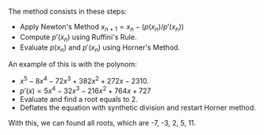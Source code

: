 The method consists in these steps:
+ Apply Newton's Method $x_{n+1} = x_n - (p(x_n) / p'(x_n))$
+ Compute $p'(x_n)$ using Ruffini's Rule.
+ Evaluate $p(x_n)$ and $p'(x_n)$ using Horner's Method.

An example of this is with the polynom: 
* $x^5 - 8x^4 - 72x^3 + 382x^2 + 272x - 2310$.
* $p'(x) = 5x^4 - 32x^3 - 216x^2 + 764x + 727$
* Evaluate and find a root equals to 2. 
* Deflates the equation with synthetic division and restart Horner method.

With this, we can found all roots, which are -7, -3, 2, 5, 11.
